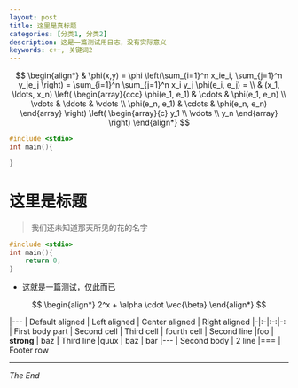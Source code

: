 ```yaml
---
layout: post
title: 这里是真标题
categories: [分类1, 分类2]
description: 这是一篇测试用日志，没有实际意义
keywords: c++, 关键词2
---
```


$$
\begin{align*}
  & \phi(x,y) = \phi \left(\sum_{i=1}^n x_ie_i, \sum_{j=1}^n y_je_j \right)
  = \sum_{i=1}^n \sum_{j=1}^n x_i y_j \phi(e_i, e_j) = \\
  & (x_1, \ldots, x_n) \left( \begin{array}{ccc}
      \phi(e_1, e_1) & \cdots & \phi(e_1, e_n) \\
      \vdots & \ddots & \vdots \\
      \phi(e_n, e_1) & \cdots & \phi(e_n, e_n)
    \end{array} \right)
  \left( \begin{array}{c}
      y_1 \\
      \vdots \\
      y_n
    \end{array} \right)
\end{align*}
$$


~~~ c
#include <stdio>
int main(){

}
~~~

# 这里是标题
> 我们还未知道那天所见的花的名字

```c
#include <stdio>
int main(){
	return 0;
}
```
- 这就是一篇测试，仅此而已

 $$
 \begin{align*}
  2^x + \alpha \cdot \vec{\beta} 
  \end{align*}
 $$ 



|---
| Default aligned | Left aligned | Center aligned | Right aligned
|-|:-|:-:|-:
| First body part | Second cell | Third cell | fourth cell
| Second line |foo | **strong** | baz
| Third line |quux | baz | bar
|---
| Second body
| 2 line
|===
| Footer row


----

*The End*
